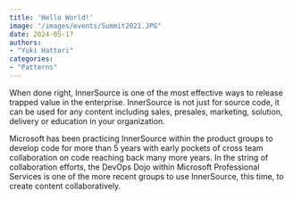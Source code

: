 ```yaml
---
title: 'Hello World!'
image: "/images/events/Summit2021.JPG"
date: 2024-05-17
authors: 
- "Yuki Hattori"
categories:
- "Patterns"
---
```



When done right, InnerSource is one of the most effective ways to release trapped value in the enterprise. InnerSource is not just for source code, it can be used for any content including sales, presales, marketing, solution, delivery or education in your organization.

Microsoft has been practicing InnerSource within the product groups to develop code for more than 5 years with early pockets of cross team collaboration on code reaching back many more years. In the string of collaboration efforts, the DevOps Dojo within Microsoft Professional Services is one of the more recent groups to use InnerSource, this time, to create content collaboratively.
